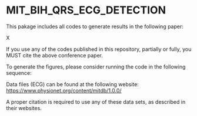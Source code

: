 # MIT_BIH_QRS_ECG_DETECTION

This pakage includes all codes to generate results in the following paper:

X

If you use any of the codes published in this repository, partially or fully, you MUST cite the above conference paper.

To generate the figures, please consider running the code in the following sequence:

Data files (ECG) can be found at the following website:
https://www.physionet.org/content/mitdb/1.0.0/

A proper citation is required to use any of these data sets, as described in their websites.
